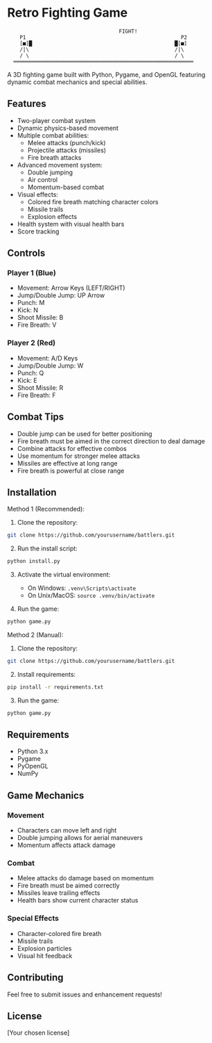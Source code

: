 # Retro Fighting Game

```
                                    FIGHT!
    P1                                                  P2
    [■]█                                              █[■]
    /|\                                               /|\
    / \                                               / \
  ══════════════════════════════════════════════════════════
```

A 3D fighting game built with Python, Pygame, and OpenGL featuring dynamic combat mechanics and special abilities.

## Features

- Two-player combat system
- Dynamic physics-based movement
- Multiple combat abilities:
  - Melee attacks (punch/kick)
  - Projectile attacks (missiles)
  - Fire breath attacks
- Advanced movement system:
  - Double jumping
  - Air control
  - Momentum-based combat
- Visual effects:
  - Colored fire breath matching character colors
  - Missile trails
  - Explosion effects
- Health system with visual health bars
- Score tracking

## Controls

### Player 1 (Blue)
- Movement: Arrow Keys (LEFT/RIGHT)
- Jump/Double Jump: UP Arrow
- Punch: M
- Kick: N
- Shoot Missile: B
- Fire Breath: V

### Player 2 (Red)
- Movement: A/D Keys
- Jump/Double Jump: W
- Punch: Q
- Kick: E
- Shoot Missile: R
- Fire Breath: F

## Combat Tips

- Double jump can be used for better positioning
- Fire breath must be aimed in the correct direction to deal damage
- Combine attacks for effective combos
- Use momentum for stronger melee attacks
- Missiles are effective at long range
- Fire breath is powerful at close range

## Installation

Method 1 (Recommended):
1. Clone the repository:
```bash
git clone https://github.com/yourusername/battlers.git
```

2. Run the install script:
```bash
python install.py
```

3. Activate the virtual environment:
   - On Windows: `.venv\Scripts\activate`
   - On Unix/MacOS: `source .venv/bin/activate`

4. Run the game:
```bash
python game.py
```

Method 2 (Manual):
1. Clone the repository:
```bash
git clone https://github.com/yourusername/battlers.git
```

2. Install requirements:
```bash
pip install -r requirements.txt
```

3. Run the game:
```bash
python game.py
```

## Requirements

- Python 3.x
- Pygame
- PyOpenGL
- NumPy

## Game Mechanics

### Movement
- Characters can move left and right
- Double jumping allows for aerial maneuvers
- Momentum affects attack damage

### Combat
- Melee attacks do damage based on momentum
- Fire breath must be aimed correctly
- Missiles leave trailing effects
- Health bars show current character status

### Special Effects
- Character-colored fire breath
- Missile trails
- Explosion particles
- Visual hit feedback

## Contributing

Feel free to submit issues and enhancement requests!

## License

[Your chosen license]
